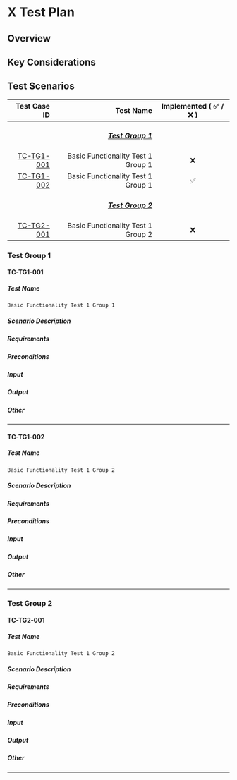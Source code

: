# X Test Plan

## Overview

<!-- Provide a brief overview of the feature or component under test. Provide a link to the design document or HIP if available. -->

## Key Considerations

<!-- Provide a list of more intricate considerations that are note-worthy in the implementation or experience. -->

## Test Scenarios

|              Test Case ID |                                          Test Name | Implemented ( :white_check_mark: / :x: ) |
|--------------------------:|---------------------------------------------------:|:----------------------------------------:|
|                           | [_**<br/>Test Group 1<br/><br/>**_](#test-group-1) |                                          |
| [TC-TG1-001](#tc-tg1-001) |                 Basic Functionality Test 1 Group 1 |                   :x:                    |
| [TC-TG1-002](#tc-tg1-002) |                 Basic Functionality Test 1 Group 1 |            :white_check_mark:            |
|                           | [_**<br/>Test Group 2<br/><br/>**_](#test-group-2) |                                          |
| [TC-TG2-001](#tc-tg2-001) |                 Basic Functionality Test 1 Group 2 |                   :x:                    |

### Test Group 1

#### TC-TG1-001

##### Test Name

`Basic Functionality Test 1 Group 1`

##### Scenario Description

<!-- Describe the scenario of the test. -->

##### Requirements

<!-- What are the requirement(s) that the test should . -->

##### Preconditions

<!-- What are the preconditions that will allow us to run the test? -->

##### Input

<!-- What is the input of the test? -->

##### Output

<!-- What output/result is expected to be produced at the end of the test? -->

##### Other

<!-- Additional information, if applicable -->

---

#### TC-TG1-002

##### Test Name

`Basic Functionality Test 1 Group 2`

##### Scenario Description

<!-- Describe the scenario of the test. -->

##### Requirements

<!-- What are the requirement(s) that the test should . -->

##### Preconditions

<!-- What are the preconditions that will allow us to run the test? -->

##### Input

<!-- What is the input of the test? -->

##### Output

<!-- What output/result is expected to be produced at the end of the test? -->

##### Other

<!-- Additional information, if applicable -->

---

### Test Group 2

#### TC-TG2-001

##### Test Name

`Basic Functionality Test 1 Group 2`

##### Scenario Description

<!-- Describe the scenario of the test. -->

##### Requirements

<!-- What are the requirement(s) that the test should . -->

##### Preconditions

<!-- What are the preconditions that will allow us to run the test? -->

##### Input

<!-- What is the input of the test? -->

##### Output

<!-- What output/result is expected to be produced at the end of the test? -->

##### Other

<!-- Additional information, if applicable-->

---
